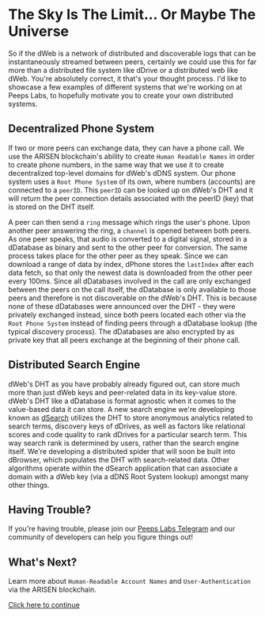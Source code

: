 # The Sky Is The Limit... Or Maybe The Universe
So if the dWeb is a network of distributed and discoverable logs that can be instantaneously streamed between peers, certainly we could use this for far more than a distributed file system like dDrive or a distributed web like dWeb. You're absolutely correct, it that's your thought process. I'd like to showcase a few examples of different systems that we're working on at Peeps Labs, to hopefully motivate you to create your own distributed systems.

## Decentralized Phone System
If two or more peers can exchange data, they can have a phone call. We use the ARISEN blockchain's ability to create `Human Readable Names` in order to create phone numbers, in the same way that we use it to create decentralized top-level domains for dWeb's dDNS system. Our phone system uses a `Root Phone System` of its own, where numbers (accounts) are connected to a `peerID`. This `peerID` can be looked up on dWeb's DHT and it will return the peer connection details associated with the peerID (key) that is stored on the DHT itself.

A peer can then send a `ring` message which rings the user's phone. Upon another peer answering the ring, a `channel` is opened between both peers. As one peer speaks, that audio is converted to a digital signal, stored in a dDatabase as binary and sent to the other peer for conversion. The same process takes place for the other peer as they speak. Since we can download a range of data by index, dPhone stores the `lastIndex` after each data fetch, so that only the newest data is downloaded from the other peer every 100ms. Since all dDatabases involved in the call are only exchanged between the peers on the call itself, the dDatabase is only available to those peers and therefore is not discoverable on the dWeb's DHT. This is because none of these dDatabases were announced over the DHT - they were privately exchanged instead, since both peers located each other via the `Root Phone System` instead of finding peers through a dDatabase lookup (the typical discovery process). The dDatabases are also encrypted by as private key that all peers exchange at the beginning of their phone call. 

## Distributed Search Engine
dWeb's DHT as you have probably already figured out, can store much more than just dWeb keys and peer-related data in its key-value store. dWeb's DHT like a dDatabase is format agnostic when it comes to the value-based data it can store. A new search engine we're developing known as [dSearch](https://peepsx.com/dsearch) utilizes the DHT to store anonymous analytics related to search terms, discovery keys of dDrives, as well as factors like relational scores and code quality to rank dDrives for a particular search term. This way search rank is determined by users, rather than the search engine itself. We're developing a distributed spider that will soon be built into dBrowser, which populates the DHT with search-related data. Other algorithms operate within the dSearch application that can associate a domain with a dWeb key (via a dDNS Root System lookup) amongst many other things.

## Having Trouble?
If you're having trouble, please join our [Peeps Labs Telegram](https://t.me/peepslabs) and our community of developers can help you figure things out!

## What's Next?
Learn more about `Human-Readable Account Names` and `User-Authentication` via the ARISEN blockchain.

[Click here to continue](../user-authentication/index.md)